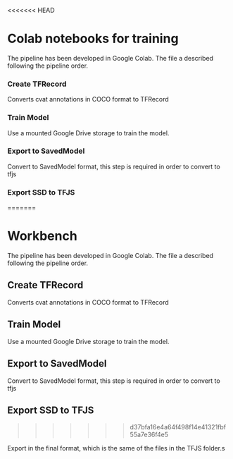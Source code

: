 <<<<<<< HEAD
# Colab notebooks for training

The pipeline has been developed in Google Colab. The file a described following the pipeline order.

### Create TFRecord

Converts cvat annotations in COCO format to TFRecord

### Train Model

Use a mounted Google Drive storage to train the model.

### Export to SavedModel

Convert to SavedModel format, this step is required in order to convert to tfjs

### Export SSD to TFJS
=======
# Workbench

The pipeline has been developed in Google Colab. The file a described following the pipeline order.

## Create TFRecord

Converts cvat annotations in COCO format to TFRecord

## Train Model

Use a mounted Google Drive storage to train the model.

## Export to SavedModel

Convert to SavedModel format, this step is required in order to convert to tfjs

## Export SSD to TFJS
>>>>>>> d37bfa16e4a64f498f14e41321fbf55a7e36f4e5

Export in the final format, which is the same of the files in the TFJS folder.s
